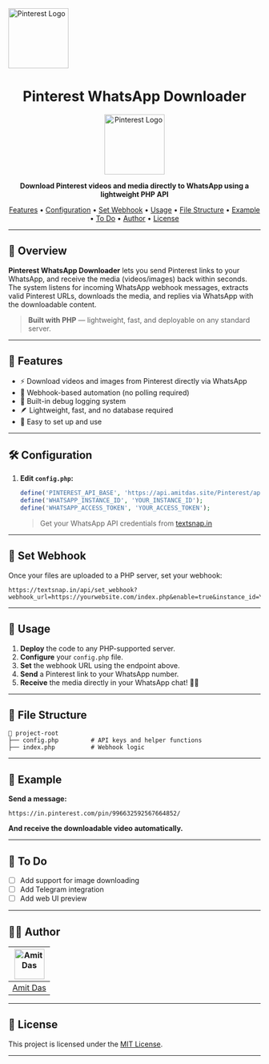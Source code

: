 <img src="https://upload.wikimedia.org/wikipedia/commons/thumb/3/35/Pinterest_Logo.svg/1024px-Pinterest_Logo.svg.png" width="120" alt="Pinterest Logo"/>

<h1 align="center">Pinterest WhatsApp Downloader</h1>

<p align="center">
  <img src="https://upload.wikimedia.org/wikipedia/commons/thumb/3/35/Pinterest_Logo.svg/1024px-Pinterest_Logo.svg.png" width="120" alt="Pinterest Logo"/>
</p>
<p align="center">
  <b>Download Pinterest videos and media directly to WhatsApp using a lightweight PHP API</b>
</p>
<p align="center">
  <a href="#-features">Features</a> •
  <a href="#-configuration">Configuration</a> •
  <a href="#-set-webhook">Set Webhook</a> •
  <a href="#-usage">Usage</a> •
  <a href="#-file-structure">File Structure</a> •
  <a href="#-example">Example</a> •
  <a href="#-to-do">To Do</a> •
  <a href="#-author">Author</a> •
  <a href="#-license">License</a>
</p>

---

## 📌 Overview

**Pinterest WhatsApp Downloader** lets you send Pinterest links to your WhatsApp, and receive the media (videos/images) back within seconds. The system listens for incoming WhatsApp webhook messages, extracts valid Pinterest URLs, downloads the media, and replies via WhatsApp with the downloadable content.

> **Built with PHP** — lightweight, fast, and deployable on any standard server.

---

## 🚀 Features

- ⚡️ Download videos and images from Pinterest directly via WhatsApp
- 🔗 Webhook-based automation (no polling required)
- 📝 Built-in debug logging system
- 🪶 Lightweight, fast, and no database required
- 💬 Easy to set up and use

---

## 🛠️ Configuration

1. **Edit `config.php`:**

    ```php
    define('PINTEREST_API_BASE', 'https://api.amitdas.site/Pinterest/api/');
    define('WHATSAPP_INSTANCE_ID', 'YOUR_INSTANCE_ID');
    define('WHATSAPP_ACCESS_TOKEN', 'YOUR_ACCESS_TOKEN');
    ```

    > Get your WhatsApp API credentials from [textsnap.in](https://textsnap.in/)

---

## 🔗 Set Webhook

Once your files are uploaded to a PHP server, set your webhook:

```
https://textsnap.in/api/set_webhook?webhook_url=https://yourwebsite.com/index.php&enable=true&instance_id=YOUR_INSTANCE_ID&access_token=YOUR_ACCESS_TOKEN
```

---

## 📝 Usage

1. **Deploy** the code to any PHP-supported server.
2. **Configure** your `config.php` file.
3. **Set** the webhook URL using the endpoint above.
4. **Send** a Pinterest link to your WhatsApp number.
5. **Receive** the media directly in your WhatsApp chat! 🎥✅

---

## 📂 File Structure

```text
📁 project-root
├── config.php         # API keys and helper functions
├── index.php          # Webhook logic
```

---

## 📸 Example

**Send a message:**

```
https://in.pinterest.com/pin/996632592567664852/
```

**And receive the downloadable video automatically.**

---

## 📌 To Do

- [ ] Add support for image downloading
- [ ] Add Telegram integration
- [ ] Add web UI preview

---

## 👨‍💻 Author

| [<img src="https://avatars.githubusercontent.com/u/112541611?v=4" width="60" alt="Amit Das"/>](https://amitdas.site) |
|:---:|
| [Amit Das](https://amitdas.site) |

---

## 📄 License

This project is licensed under the [MIT License](LICENSE).

---

